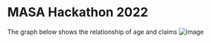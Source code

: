 # MASA Hackathon 2022

The graph below shows the relationship of age and claims
![image](https://user-images.githubusercontent.com/110726644/183676020-447bb342-0f19-4e4d-b829-491ee44eaaa3.png)
